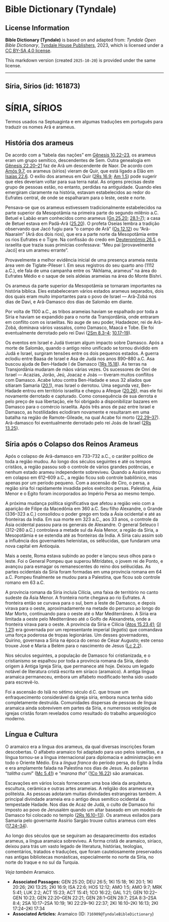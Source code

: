 # Bible Dictionary (Tyndale)

## License Information

**Bible Dictionary (Tyndale)** is based on and adapted from: _Tyndale Open Bible Dictionary_, [Tyndale House Publishers](https://tyndaleopenresources.com/), 2023, which is licensed under a [CC BY-SA 4.0 license](https://creativecommons.org/licenses/by-sa/4.0/legalcode.en).

This markdown version (created `2025-10-20`) is provided under the same license.



--------------------------------

## Síria, Sírios (id: 161873)

SÍRIA, SÍRIOS
=============

Termos usados na Septuaginta e em algumas traduções em português para traduzir os nomes Arã e arameus.

História dos arameus
--------------------

De acordo com a “tabela das nações” em [Gênesis 10\.22–23](https://ref.ly/Gen10:22-Gen10:23), os arameus eram um grupo semítico, descendentes de Sem. Outra genealogia em [Gênesis 22\.20–21](https://ref.ly/Gen22:20-Gen22:21) faz de Arã um descendente de Naor. De acordo com [Amós 9\.7](https://ref.ly/Amos9:7), os arameus (sírios) vieram de Quir, que está ligado a Elão em [Isaías 22\.6](https://ref.ly/Isa22:6). O exílio dos arameus em Quir ([2Rs 16\.9](https://ref.ly/2Kgs16:9); [Am 1\.5](https://ref.ly/Amos1:5)) pode sugerir que eles deveriam voltar para sua terra natal. As origens precisas deste grupo de pessoas estão, no entanto, perdidas na antiguidade. Quando eles emergiram claramente na história, estavam estabelecidos ao redor do Eufrates central, de onde se espalharam para o leste, oeste e norte.

Pensava\-se que os arameus estivessem tradicionalmente estabelecidos na parte superior da Mesopotâmia na primeira parte do segundo milênio a.C. Betuel e Labão eram conhecidos como arameus ([Gn 25\.20](https://ref.ly/Gen25:20); [28\.1–7](https://ref.ly/Gen28:1-Gen28:7)); a casa de Betuel estava em Padã\-Arã ([25\.20](https://ref.ly/Gen25:20)). O profeta Oseias lembra a tradição observando que Jacó fugiu para “o campo de Arã” ([Os 12\.12](https://ref.ly/Hos12:12)) ou “Arã\-Naaraim” (Arã dos dois rios), que era a parte norte da Mesopotâmia entre os rios Eufrates e o Tigre. Na confissão do credo em [Deuteronômio 26\.5](https://ref.ly/Deut26:5), o israelita que trazia suas primícias confessava: “Meu pai \[provavelmente Jacó] era um arameu errante”.

Provavelmente a melhor evidência inicial de uma presença arameia nesta área vem de Tiglate\-Pileser I. Em seus registros do seu quarto ano (1112 a.C.), ele fala de uma campanha entre os “Akhlama, arameus” na área do Eufrates Médio e o saque de seis aldeias arameias na área do Monte Bishri.

Os arameus da parte superior da Mesopotâmia se tornaram importantes na história bíblica. Eles estabeleceram vários estados arameus separados, dois dos quais eram muito importantes para o povo de Israel — Arã\-Zobá nos dias de Davi, e Arã\-Damasco dos dias de Salomão em diante.

Por volta de 1100 a.C., as tribos arameias haviam se espalhado por toda a Síria e haviam se expandido para o norte da Transjordânia, onde entraram em conflito com os israelitas. No auge de seu poder, Hadadezer, rei de Arã\-Zobá, dominava vários vassalos, como Damasco, Maacá e Tobe. Ele foi eventualmente derrotado pelo rei Davi ([2Sm 8\.3–4](https://ref.ly/2Sam8:3-2Sam8:4); [10\.17–19](https://ref.ly/2Sam10:17-2Sam10:19)).

Os eventos em Israel e Judá tiveram algum impacto sobre Damasco. Após a morte de Salomão, quando o antigo reino unificado se tornou dividido em Judá e Israel, surgiram tensões entre os dois pequenos estados. A guerra eclodiu entre Baasa de Israel e Asa de Judá nos anos 890–880 a.C. Asa buscou ajuda de Ben\-Hadade I de Damasco ([1Rs 15\.18](https://ref.ly/1Kgs15:18)). As terras na Transjordânia mudaram de mãos várias vezes. Os sucessores de Onri de Israel — Acazias, Jorão, Jeú, Joacaz e Joás — tiveram muitos conflitos com Damasco. Acabe lutou contra Ben\-Hadade e seus 32 aliados que sitiaram Samaria ([20\.1](https://ref.ly/1Kgs20:1)), mas Israel o derrotou. Uma segunda vez, Ben\-Hadade entrou em território israelita e chegou a Afeque ([20\.26](https://ref.ly/1Kgs20:26)), mas ele foi novamente derrotado e capturado. Como consequência de sua derrota e pelo preço de sua libertação, ele foi obrigado a disponibilizar bazares em Damasco para o comércio israelita. Após três anos de paz entre Israel e Damasco, as hostilidades eclodiram novamente e resultaram em uma batalha na região de Ramote\-Gileade, na qual Acabe foi morto ([22\.29–37](https://ref.ly/1Kgs22:29-1Kgs22:37)). Arã\-damasco foi eventualmente derrotado pelo rei Joás de Israel ([2Rs 13\.25](https://ref.ly/2Kgs13:25)).

Síria após o Colapso dos Reinos Arameus
---------------------------------------

Após o colapso de Arã\-damasco em 733–732 a.C., o caráter político de toda a região mudou. Ao longo dos séculos seguintes e até os tempos cristãos, a região passou sob o controle de vários grandes potências, e nenhum estado arameu independente sobreviveu. Quando a Assíria entrou em colapso em 612–609 a.C., a região ficou sob controle babilônico, mas apenas por um período pequeno. Com a ascensão de Ciro, o persa, a região síria foi rapidamente invadida pelos exércitos persas. Palestina, Ásia Menor e o Egito foram incorporados ao Império Persa ao mesmo tempo.

A próxima mudança política significativa que afetou a região veio com a aparição de Filipe da Macedônia em 360 a.C. Seu filho Alexandre, o Grande (336–323 a.C.) consolidou o poder grego em toda a Ásia ocidental e até as fronteiras da Índia. Em sua morte em 323 a.C., aos 33 anos, o controle da Ásia ocidental passou para os generais de Alexandre. O general Seleuco I (312–280 a.C.) controlava a metade sul da Ásia Menor, a região da Síria, a Mesopotâmia e se estendia até as fronteiras da Índia. A Síria caiu assim sob a influência dos governantes helenistas, os selêucidas, que fundaram uma nova capital em Antioquia.

Mais a oeste, Roma estava subindo ao poder e lançou seus olhos para o leste. Foi o General Pompeu que superou Mitrídates, o jovem rei de Ponto, e avançou para esmagar os remanescentes do reino dos selêucidas. As partes ocidentais da Síria foram formadas em uma província romana em 64 a.C. Pompeu finalmente se mudou para a Palestina, que ficou sob controle romano em 63 a.C.

A província romana da Síria incluía Cilícia, uma faixa de território no canto sudeste da Ásia Menor. A fronteira norte chegava ao rio Eufrates. A fronteira então se curvava para o sul, bem a leste de Damasco, e depois virava para o oeste, aproximadamente na metade do percurso ao longo do Mar Morto, continuando para o oeste até o Mar Mediterrâneo. A Síria era limitada a oeste pelo Mediterrâneo até o Golfo de Alexandreta, onde a fronteira virava para o oeste. A província da Síria e Cilícia ([Atos 15\.23,41](https://ref.ly/Acts15:23); [Gl 1\.21](https://ref.ly/Gal1:21)) era governada por um representante imperial (*legatis*) que comandava uma força poderosa de tropas legionárias. Um desses governadores, Quirino, governava a Síria na época do censo de César Augusto; este censo trouxe José e Maria a Belém para o nascimento de Jesus ([Lc 2\.2](https://ref.ly/Luke2:2)).

Nos séculos seguintes, a população de Damasco foi cristianizada, e o cristianismo se espalhou por toda a província romana da Síria, dando origem à Antiga Igreja Síria, que permanece até hoje. Deixou um legado notável de literatura cristã escrita em siríaco (aramaico). A antiga língua aramaica permaneceu, embora um alfabeto modificado tenha sido usado para escrevê\-lo.

Foi a ascensão do Islã no sétimo século d.C. que trouxe um enfraquecimento considerável da igreja síria, embora nunca tenha sido completamente destruída. Comunidades dispersas de pessoas de língua aramaica ainda sobrevivem em partes da Síria, e numerosos vestígios de igrejas cristãs foram revelados como resultado do trabalho arqueológico moderno.

Língua e Cultura
----------------

O aramaico era a língua dos arameus, da qual diversas inscrições foram descobertas. O alfabeto aramaico foi adaptado para uso pelos israelitas, e a língua tornou\-se a língua internacional para diplomacia e administração em todo o Oriente Médio. Era a *língua franca* do período persa, do Egito à Índia e era amplamente falada na Palestina nos dias de Jesus. As palavras “*talitha cumi*” ([Mc 5\.41](https://ref.ly/Mark5:41)) e “*marana tha*” ([1Co 16\.22](https://ref.ly/1Cor16:22)) são aramaicas.

Escavações em vários locais forneceram uma boa ideia da arquitetura, escultura, cerâmica e outras artes arameias. A religião dos arameus era politeísta. As pessoas adotaram muitas divindades estrangeiras também. A principal divindade arameia era o antigo deus semítico ocidental da tempestade Hadade. Nos dias de Acaz de Judá, o culto de Damasco foi imposto ao povo de Jerusalém quando um altar baseado em um modelo de Damasco foi colocado no templo ([2Rs 16\.10–13](https://ref.ly/2Kgs16:10-2Kgs16:13)). Os arameus exilados para Samaria pelo governante Assírio Sargão trouxe cultos arameus com eles ([17\.24–34](https://ref.ly/2Kgs17:24-2Kgs17:34)).

Ao longo dos séculos que se seguiram ao desaparecimento dos estados arameus, a língua aramaica sobreviveu. A forma cristã de aramaico, siríaco, deixou para trás um vasto legado de literatura, histórias, teologias, comentários, tratados e traduções, que foram cautelosamente preservados nas antigas bibliotecas monásticas, especialmente no norte da Síria, no norte do Iraque e no sul da Turquia.

*Veja também* Aramaico.

* **Associated Passages:** GEN 25:20; DEU 26:5; 1KI 15:18; 1KI 20:1; 1KI 20:26; 2KI 13:25; 2KI 16:9; ISA 22:6; HOS 12:12; AMO 1:5; AMO 9:7; MRK 5:41; LUK 2:2; ACT 15:23; ACT 15:41; 1CO 16:22; GAL 1:21; GEN 10:22–GEN 10:23; GEN 22:20–GEN 22:21; GEN 28:1–GEN 28:7; 2SA 8:3–2SA 8:4; 2SA 10:17–2SA 10:19; 1KI 22:29–1KI 22:37; 2KI 16:10–2KI 16:13; 2KI 17:24–2KI 17:34
* **Associated Articles:** Aramaico (ID: `716909@TyndaleBibleDictionary`)

